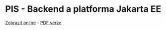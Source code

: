 # PIS - Backend a platforma Jakarta EE

[Zobrazit online](https://gitshow.net/gh/DIFS-Teaching/slides/pis/p02_backend_java) - [PDF verze](https://raw.githubusercontent.com/DIFS-Teaching/slides/main/pis/p02_backend_java/p02_backend_java.pdf)
